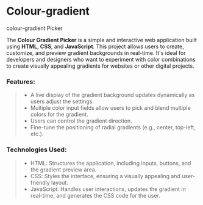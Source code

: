 # Colour-gradient
colour-gradient Picker

The __Colour Gradient Picker__ is a simple and interactive web application built using **HTML**, **CSS**, and **JavaScript**. This project allows users to create, customize, and preview gradient backgrounds in real-time. It's ideal for developers and designers who want to experiment with color combinations to create visually appealing gradients for websites or other digital projects.

### Features:
> * A live display of the gradient background updates dynamically as users adjust the settings.
> * Multiple color input fields allow users to pick and blend multiple colors for the gradient.
> * Users can control the gradient direction.
> * Fine-tune the positioning of radial gradients (e.g., center, top-left, etc.).

### Technologies Used:
> * HTML: Structures the application, including inputs, buttons, and the gradient preview area.
> * CSS: Styles the interface, ensuring a visually appealing and user-friendly layout.
> * JavaScript: Handles user interactions, updates the gradient in real-time, and generates the CSS code for the user.


